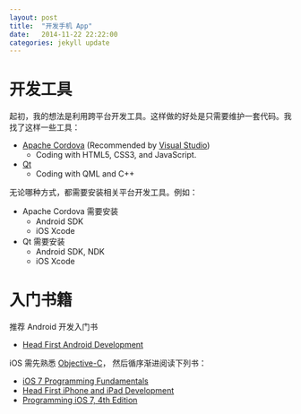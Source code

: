 ```yaml
---
layout: post
title:  "开发手机 App"
date:   2014-11-22 22:22:00
categories: jekyll update
---
```


# 开发工具

起初，我的想法是利用跨平台开发工具。这样做的好处是只需要维护一套代码。我找了这样一些工具：

* [Apache Cordova](http://cordova.apache.org) (Recommended by [Visual Studio](http://www.visualstudio.com/news/vs2013-community-vs))
  * Coding with HTML5, CSS3, and JavaScript. 
* [Qt](http://qt-project.org/doc/qt-5/supported-platforms.html#mobile-platforms)
  * Coding with QML and C++

无论哪种方式，都需要安装相关平台开发工具。例如：

* Apache Cordova 需要安装
  * Android SDK
  * iOS Xcode
* Qt 需要安装
  * Android SDK, NDK
  * iOS Xcode

# 入门书籍

推荐 Android 开发入门书

* [Head First Android Development](http://www.it-ebooks.info/book/644/)

iOS 需先熟悉 [Objective-C](http://en.wikipedia.org/wiki/Objective-C)， 
然后循序渐进阅读下列书：

* [iOS 7 Programming Fundamentals](http://www.it-ebooks.info/book/3084/)
* [Head First iPhone and iPad Development](http://it-ebooks.info/book/3196/)
* [Programming iOS 7, 4th Edition](http://www.it-ebooks.info/book/3138/)
